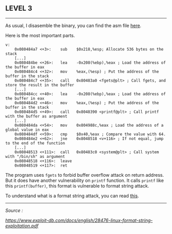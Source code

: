 ## LEVEL 3
---

As usual, I disasemble the binary, you can find the asm file [here](./asm/level3.asm).

Here is the most important parts.

```shell
v:
    0x080484a7 <+3>:	sub    $0x218,%esp; Allocate 536 bytes on the stack
    [...]
    0x080484be <+26>:	lea    -0x208(%ebp),%eax ; Load the address of the buffer in eax
    0x080484c4 <+32>:	mov    %eax,(%esp) ; Put the address of the buffer in the stack
    0x080484c7 <+35>:	call   0x80483a0 <fgets@plt> ; Call fgets, and store the result in the buffer
    [...]
    0x080484cc <+40>:	lea    -0x208(%ebp),%eax ; Load the address of the buffer in eax
    0x080484d2 <+46>:	mov    %eax,(%esp) ; Put the address of the buffer in the stack
    0x080484d5 <+49>:	call   0x8048390 <printf@plt> ; Call printf with the buffer as argument
    [...]
    0x080484da <+54>:	mov    0x804988c,%eax ; Load the address of a global value in eax
    0x080484df <+59>:	cmp    $0x40,%eax ; Compare the value with 64.
    0x080484e2 <+62>:	jne    0x8048518 <v+116> ; If not equal, jump to the end of the function
    [...]
    0x08048513 <+111>:	call   0x80483c0 <system@plt> ; Call system with "/bin/sh" as argument
    0x08048518 <+116>:	leave
    0x08048519 <+117>:	ret 
```

The program uses `fgets` to forbid buffer overflow attack on return address. But it does have another vulnerability on `printf` function. It calls `printf` like this `printf(buffer)`, this format is vulnerable to format string attack.

To understand what is a format string attack, you can read [this](../x86_docs/format_string_attack.md).

---

*Source :*

*https://www.exploit-db.com/docs/english/28476-linux-format-string-exploitation.pdf*